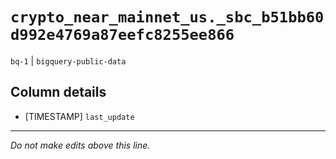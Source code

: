 # `crypto_near_mainnet_us._sbc_b51bb60d992e4769a87eefc8255ee866`
`bq-1` | `bigquery-public-data`

## Column details
* [TIMESTAMP] `last_update`

-------------------------------------------------------------------------------
*Do not make edits above this line.*

